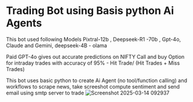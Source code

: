 # Trading Bot using Basis python Ai Agents
This bot used following Models Pixtral-12b , Deepseek-R1 -70b , Gpt-4o, Claude and Gemini, deepseek-4B - olama

Paid GPT-4o gives out accurate predictions on NIFTY Call and buy Option for intraday trades with accuracy of 95% - Hit Trade/ (Hit Trades + Miss Trades)

This bot uses basic python to create Ai Agent (no tool/function calling) and workflows to scrape news, take screeshot compute sentiment and send email using smtp server to trade
![Screenshot 2025-03-14 092937](https://github.com/user-attachments/assets/8c4b9118-35ec-429a-b253-4a561cd39ecb)
